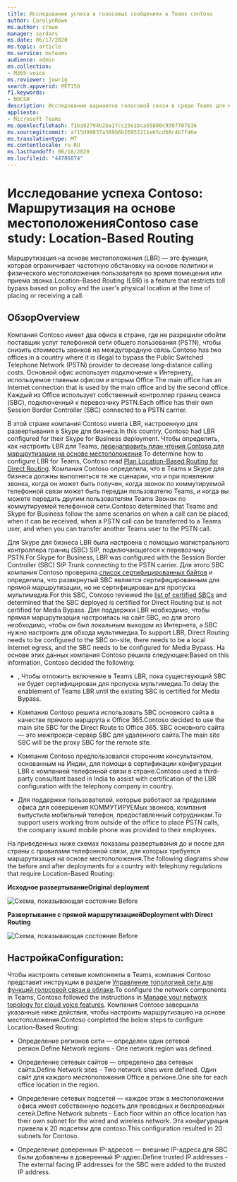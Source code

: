 ```yaml
---
title: Исследование успеха в голосовых сообщениях в Teams contoso
author: CarolynRowe
ms.author: crowe
manager: serdars
ms.date: 06/17/2020
ms.topic: article
ms.service: msteams
audience: admin
ms.collection:
- M365-voice
ms.reviewer: jowrig
search.appverid: MET150
f1.keywords:
- NOCSH
description: Исследование вариантов голосовой связи в среде Teams для международной Организации
appliesto:
- Microsoft Teams
ms.openlocfilehash: f1ba92794b2ba17cc23e1bca55800c9307707636
ms.sourcegitcommit: af15d99837a389b6b26952211e65cd68c4b7f46e
ms.translationtype: MT
ms.contentlocale: ru-RU
ms.lasthandoff: 06/18/2020
ms.locfileid: "44786074"
---
```

# <a name="contoso-case-study-location-based-routing"></a><span data-ttu-id="ced85-103">Исследование успеха Contoso: Маршрутизация на основе местоположения</span><span class="sxs-lookup"><span data-stu-id="ced85-103">Contoso case study: Location-Based Routing</span></span>

<span data-ttu-id="ced85-104">Маршрутизация на основе местоположения (LBR) — это функция, которая ограничивает частотную обстановку на основе политики и физического местоположения пользователя во время помещения или приема звонка.</span><span class="sxs-lookup"><span data-stu-id="ced85-104">Location-Based Routing (LBR) is a feature that restricts toll bypass based on policy and the user's physical location at the time of placing or receiving a call.</span></span>  

## <a name="overview"></a><span data-ttu-id="ced85-105">Обзор</span><span class="sxs-lookup"><span data-stu-id="ced85-105">Overview</span></span>

<span data-ttu-id="ced85-106">Компания Contoso имеет два офиса в стране, где не разрешили обойти поставщик услуг телефонной сети общего пользования (PSTN), чтобы снизить стоимость звонков на междугородную связь.</span><span class="sxs-lookup"><span data-stu-id="ced85-106">Contoso has two offices in a country where it is illegal to bypass the Public Switched Telephone Network (PSTN) provider to decrease long-distance calling costs.</span></span> <span data-ttu-id="ced85-107">Основной офис использует подключение к Интернету, используемое главным офисом и вторым Office.</span><span class="sxs-lookup"><span data-stu-id="ced85-107">The main office has an Internet connection that is used by the main office and by the second office.</span></span> <span data-ttu-id="ced85-108">Каждый из Office использует собственный контроллер границ сеанса (SBC), подключенный к перевозчику PSTN.</span><span class="sxs-lookup"><span data-stu-id="ced85-108">Each office has their own Session Border Controller (SBC) connected to a PSTN carrier.</span></span>  
 
<span data-ttu-id="ced85-109">В этой стране компания Contoso имела LBR, настроенную для развертывания в Skype для бизнеса.</span><span class="sxs-lookup"><span data-stu-id="ced85-109">In this country, Contoso had LBR configured for their Skype for Business deployment.</span></span> <span data-ttu-id="ced85-110">Чтобы определить, как настроить LBR для Teams, [перенаправить план чтения Contoso для маршрутизации на основе местоположения](location-based-routing-plan.md).</span><span class="sxs-lookup"><span data-stu-id="ced85-110">To determine how to configure LBR for Teams, Contoso read [Plan Location-Based Routing for Direct Routing](location-based-routing-plan.md).</span></span> <span data-ttu-id="ced85-111">Компания Contoso определила, что в Teams и Skype для бизнеса должны выполняться те же сценарии, что и при появлении звонка, когда он может быть получен, когда звонок по коммутируемой телефонной связи может быть передан пользователю Teams, и когда вы можете передать другим пользователям Teams Звонок по коммутируемой телефонной сети.</span><span class="sxs-lookup"><span data-stu-id="ced85-111">Contoso determined that Teams and Skype for Business follow the same scenarios on when a call can be placed, when it can be received, when a PSTN call can be transferred to a Teams user, and when you can transfer another Teams user to the PSTN call.</span></span>  

<span data-ttu-id="ced85-112">Для Skype для бизнеса LBR была настроена с помощью магистрального контроллера границ (SBC) SIP, подключающегося к перевозчику PSTN.</span><span class="sxs-lookup"><span data-stu-id="ced85-112">For Skype for Business, LBR was configured with the Session Border Controller (SBC) SIP Trunk connecting to the PSTN carrier.</span></span> <span data-ttu-id="ced85-113">Для этого SBC компания Contoso проверила [список сертифицированных байтов](direct-routing-border-controllers.md) и определила, что развернутый SBC является сертифицированным для прямой маршрутизации, но не сертифицирован для пропуска мультимедиа.</span><span class="sxs-lookup"><span data-stu-id="ced85-113">For this SBC, Contoso reviewed the [list of certified SBCs](direct-routing-border-controllers.md) and determined that the SBC deployed is certified for Direct Routing but is not certified for Media Bypass.</span></span> <span data-ttu-id="ced85-114">Для поддержки LBR необходимо, чтобы прямая маршрутизация настроилась на сайт SBC, но для этого необходимо, чтобы он был локальным выходом из Интернета, а SBC нужно настроить для обхода мультимедиа.</span><span class="sxs-lookup"><span data-stu-id="ced85-114">To support LBR, Direct Routing needs to be configured to the SBC on-site, there needs to be a local Internet egress, and the SBC needs to be configured for Media Bypass.</span></span> <span data-ttu-id="ced85-115">На основе этих данных компания Contoso решила следующее:</span><span class="sxs-lookup"><span data-stu-id="ced85-115">Based on this information, Contoso decided the following:</span></span>

- <span data-ttu-id="ced85-116">, Чтобы отложить включение в Teams LBR, пока существующий SBC не будет сертифицирован для пропуска мультимедиа.</span><span class="sxs-lookup"><span data-stu-id="ced85-116">To delay the enablement of Teams LBR until the existing SBC is certified for Media Bypass.</span></span>   

- <span data-ttu-id="ced85-117">Компания Contoso решила использовать SBC основного сайта в качестве прямого маршрута к Office 365.</span><span class="sxs-lookup"><span data-stu-id="ced85-117">Contoso decided to use the main site SBC for the Direct Route to Office 365.</span></span>  <span data-ttu-id="ced85-118">SBC основного сайта — это межпрокси-сервер SBC для удаленного сайта.</span><span class="sxs-lookup"><span data-stu-id="ced85-118">The main site SBC will be the proxy SBC for the remote site.</span></span>  

- <span data-ttu-id="ced85-119">Компания Contoso предпользовался сторонним консультантом, основанным на Индии, для помощи в сертификации конфигурации LBR с компанией телефонной связи в стране.</span><span class="sxs-lookup"><span data-stu-id="ced85-119">Contoso used a third-party consultant based in India to assist with certification of the LBR configuration with the telephony company in country.</span></span>  

- <span data-ttu-id="ced85-120">Для поддержки пользователей, которые работают за пределами офиса для совершения КОММУТИРУЕМых звонков, компания выпустила мобильный телефон, предоставленный сотрудникам.</span><span class="sxs-lookup"><span data-stu-id="ced85-120">To support users working from outside of the office to place PSTN calls, the company issued mobile phone was provided to their employees.</span></span> 

<span data-ttu-id="ced85-121">На приведенных ниже схемах показаны развертывания до и после для страны с правилами телефонной связи, для которых требуется маршрутизация на основе местоположения.</span><span class="sxs-lookup"><span data-stu-id="ced85-121">The following diagrams show the before and after deployments for a country with telephony regulations that require Location-Based Routing:</span></span>

<span data-ttu-id="ced85-122">**Исходное развертывание**</span><span class="sxs-lookup"><span data-stu-id="ced85-122">**Original deployment**</span></span>

![Схема, показывающая состояние Before](media/voice-case-study-5.png)

<span data-ttu-id="ced85-124">**Развертывание с прямой маршрутизацией**</span><span class="sxs-lookup"><span data-stu-id="ced85-124">**Deployment with Direct Routing**</span></span>

![Схема, показывающая состояние Before](media/voice-case-study-6.png)


## <a name="configuration"></a><span data-ttu-id="ced85-126">Настройка</span><span class="sxs-lookup"><span data-stu-id="ced85-126">Configuration:</span></span> 

<span data-ttu-id="ced85-127">Чтобы настроить сетевые компоненты в Teams, компания Contoso представит инструкции в разделе [Управление топологией сети для функций голосовой связи в облаке](manage-your-network-topology.md).</span><span class="sxs-lookup"><span data-stu-id="ced85-127">To configure the network components in Teams, Contoso followed the instructions in [Manage your network topology for cloud voice features](manage-your-network-topology.md).</span></span> <span data-ttu-id="ced85-128">Компания Contoso завершила указанные ниже действия, чтобы настроить маршрутизацию на основе местоположения.</span><span class="sxs-lookup"><span data-stu-id="ced85-128">Contoso completed the below steps to configure Location-Based Routing:</span></span> 

- <span data-ttu-id="ced85-129">Определение регионов сети — определен один сетевой регион.</span><span class="sxs-lookup"><span data-stu-id="ced85-129">Define Network regions -  One network region was defined.</span></span> 

- <span data-ttu-id="ced85-130">Определение сетевых сайтов — определено два сетевых сайта.</span><span class="sxs-lookup"><span data-stu-id="ced85-130">Define Network sites - Two network sites were defined.</span></span> <span data-ttu-id="ced85-131">Один сайт для каждого местоположения Office в регионе.</span><span class="sxs-lookup"><span data-stu-id="ced85-131">One site for each office location in the region.</span></span>

- <span data-ttu-id="ced85-132">Определение сетевых подсетей — каждое этаж в местоположении офиса имеет собственную подсеть для проводных и беспроводных сетей.</span><span class="sxs-lookup"><span data-stu-id="ced85-132">Define Network subnets - Each floor within an office location has their own subnet for the wired and wireless network.</span></span> <span data-ttu-id="ced85-133">Эта конфигурация привела к 20 подсетям для contoso.</span><span class="sxs-lookup"><span data-stu-id="ced85-133">This configuration resulted in 20 subnets for Contoso.</span></span> 

- <span data-ttu-id="ced85-134">Определение доверенных IP-адресов — внешние IP-адреса для SBC были добавлены в доверенный IP-адрес.</span><span class="sxs-lookup"><span data-stu-id="ced85-134">Define trusted IP addresses - The external facing IP addresses for the SBC were added to the trusted IP address.</span></span>  

